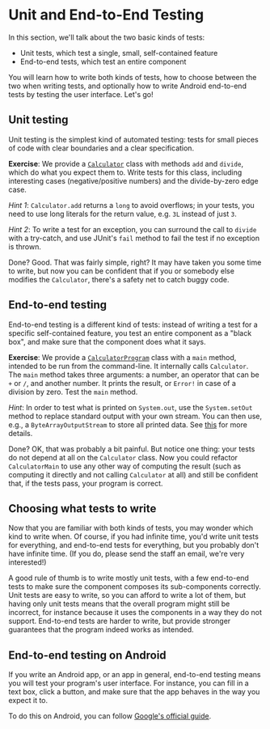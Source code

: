 Unit and End-to-End Testing
===========================

In this section, we'll talk about the two basic kinds of tests:

- Unit tests, which test a single, small, self-contained feature
- End-to-end tests, which test an entire component

You will learn how to write both kinds of tests, how to choose between the two when writing tests, and optionally how to write Android end-to-end tests by testing the user interface. Let's go!


Unit testing
------------

Unit testing is the simplest kind of automated testing: tests for small pieces of code with clear boundaries and a clear specification.

**Exercise**: We provide a [`Calculator`](./Calculator.java) class with methods `add` and `divide`, which do what you expect them to. Write tests for this class, including interesting cases (negative/positive numbers) and the divide-by-zero edge case.

_Hint 1_: `Calculator.add` returns a `long` to avoid overflows; in your tests, you need to use long literals for the return value, e.g. `3L` instead of just `3`.

_Hint 2_: To write a test for an exception, you can surround the call to `divide` with a try-catch, and use JUnit's `fail` method to fail the test if no exception is thrown.

Done? Good. That was fairly simple, right? It may have taken you some time to write, but now you can be confident that if you or somebody else modifies the `Calculator`, there's a safety net to catch buggy code.


End-to-end testing
------------------

End-to-end testing is a different kind of tests: instead of writing a test for a specific self-contained feature, you test an entire component as a "black box", and make sure that the component does what it says.

**Exercise**: We provide a [`CalculatorProgram`](./CalculatorProgram.java) class with a `main` method, intended to be run from the command-line. It internally calls `Calculator`. The `main` method takes three arguments: a number, an operator that can be `+` or `/`, and another number. It prints the result, or `Error!` in case of a division by zero. Test the `main` method.

_Hint_: In order to test what is printed on `System.out`, use the `System.setOut` method to replace standard output with your own stream. You can then use, e.g., a `ByteArrayOutputStream` to store all printed data. See [this](https://stackoverflow.com/a/1119559/3311770) for more details.

Done? OK, that was probably a bit painful. But notice one thing: your tests do not depend at all on the `Calculator` class. Now you could refactor `CalculatorMain` to use any other way of computing the result (such as computing it directly and not calling `Calculator` at all) and still be confident that, if the tests pass, your program is correct.


Choosing what tests to write
----------------------------

Now that you are familiar with both kinds of tests, you may wonder which kind to write when. Of course, if you had infinite time, you'd write unit tests for everything, and end-to-end tests for everything, but you probably don't have infinite time. (If you do, please send the staff an email, we're very interested!)

A good rule of thumb is to write mostly unit tests, with a few end-to-end tests to make sure the component composes its sub-components correctly. Unit tests are easy to write, so you can afford to write a lot of them, but having only unit tests means that the overall program might still be incorrect, for instance because it uses the components in a way they do not support. End-to-end tests are harder to write, but provide stronger guarantees that the program indeed works as intended.


End-to-end testing on Android
----------------------------------------

If you write an Android app, or an app in general, end-to-end testing means you will test your program's user interface. For instance, you can fill in a text box, click a button, and make sure that the app behaves in the way you expect it to.

To do this on Android, you can follow [Google's official guide](https://developer.android.com/training/testing/ui-testing/espresso-testing).
